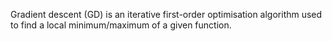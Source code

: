 Gradient descent (GD) is an iterative first-order optimisation algorithm used to find a local minimum/maximum of a given function.
